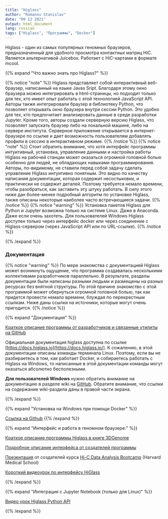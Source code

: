 ```yaml
---
title: "Higlass"
author: "Romanov Stanislav"
date: "09 12 2021"
output: html_document
lang: russian
tags: ["Higlass", "Программы", "Docker"]
---
```


Higlass - один из самых популярных геномных браузеров, предназначенный для удобного просмотра контактных матриц HiC. Является альтернативой Juicebox. Работает с HiC-картами в формате mcool.

{{% expand "Что важно знать про Higlass?" %}}

{{% notice "note" %}}
Higlass представляет собой интерактивный веб-браузер, написанный на языке Javas Sript. Благодаря этому окно браузера можно интегрировать в html-страницы, но подходит только для тех, кто имеет опыт работать с этой технологией JavaScript API. Авторы также интегрировали браузер в библиотеку Python, что позволяет открывать окно браузера внутри сессии Python. Это удобно для тех, кто предпочитает анализировать данные в среде разработки Jupyter. Кроме того, авторы создали серверную версию Higlass, что позволяет запускать браузер либо на локальной машине, либо на сервере института. Серверное приложение открывается в интернет-браузере по ссылке и дает возможность пользователям добавлять профили в сессию в интерактивном режиме.
{{% /notice %}}
{{% notice "note" %}}
Стоит обратить внимание, что хотя интерфейс программы интуитивный, установка, управление данными и настройка работы Higlass на рабочей станции может оказаться огромной головной болью особенно для людей, не обладающих навыками программирования. Авторы, по-видимому, не ставили перед собой задачу сделать управление Higlass интуитивно понятным. Это видно по качеству написания документации, которая содержит несостыковки, и практически не содержит деталей. Поэтому требуется немало времени, чтобы разобраться, как заставить эту штуку работать. В силу этого ниже дан более-менее подробный алгоритм по установке Higlass, также описаны некоторые наиболее часто встречающиеся задачи.
{{% /notice %}}
{{% notice "warning" %}}
Установка пакетов Higlass для Python и Jupyter возможна только на системе Linux. Даже в Anaconda. Даже если очень захотеть. Для пользователей Windows Higlass доступен только через интерфейс docker или через соединение с Higlass-сервером (через JavaScript API или по URL-ссылке).
{{% /notice %}}

{{% /expand %}}

### Документация

{{% notice "warning" %}}
По мере знакомства с документацией Higlass может возникнуть ощущение, что программа создавалась несколькими коллективами разработчиков параллельно. В результате, разделы документации были написаны разными людьми и размещены на разных ресурсах без внятной структуры. По этой причине знакомство с этой программой может обернуться огромной головной болью, так как придется провести немало времени, блуждая по перекрестным ссылкам. Ниже даны ссылки на источники, которые могут очень пригодится.
{{% /notice %}}

{{% expand "Документация" %}}

[Краткое описание программы от разработчиков и связанные утилиты на GitHub](https://github.com/higlass/higlass)

Официальная документация higlass доступна по ссылке [https://docs.higlass.io](https://docs.higlass.io/). К сожалению, в этой документации описаны команды терминала Linux. Поэтому, если вы не разбираетесь в том, как работает Docker, и собираетесь работать с Higlass на Windows, то написанные в этой документации команды могут оказаться абсолютно бесполезными.

**Для пользователей Windows** нужно обратить внимание на документацию в разделе wiki на [GitHub](https://github.com/higlass/higlass/wiki/Setup). Обратите внимание, что ссылки на содержание wiki-раздела даны в правой части экрана.

{{% /expand %}}

{{% expand "Установка на Windows при помощи Docker" %}}

[Ссылка на Github](https://github.com/higlass/higlass-docker)
{{% /expand %}}

{{% expand "Интерфейс и работа в геномном браузере:" %}}

[Краткое описание программы Higlass в книге 3DGenome](https://zhonglab.gitbook.io/3dgenome/chap4-integrative-data-visualization-tools/4.2-higlass)

[Подробное описание интерфейса от создателей программы](https://github.com/higlass/higlass/wiki/View-Operations)

[Презентация](https://hms-dbmi.github.io/hic-data-analysis-bootcamp/#58) от создателей курса [Hi-C Data Analysis Bootcamp](https://github.com/hms-dbmi/hic-data-analysis-bootcamp) (Harvard Medical School)

[Короткий видеоурок по интерфейсу HiGlass](https://www.youtube.com/watch?v=LEDaOa3NZtM)

{{% /expand %}}

{{% expand "Интеграция с Jupyter Notebook (только для Linux)" %}}

[Видео урок Higlass Python API](https://www.youtube.com/watch?v=v62k4Ok1S8g)

{{% /expand %}}
